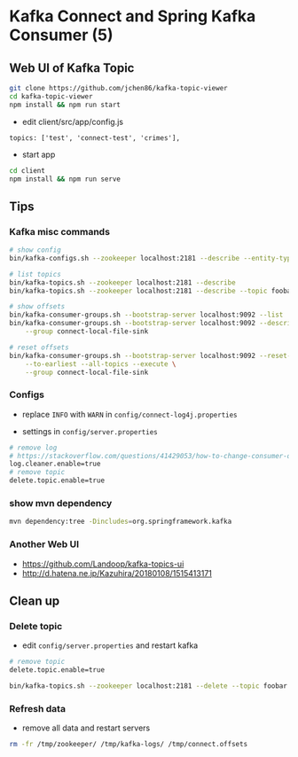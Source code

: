 
# Kafka Connect and Spring Kafka Consumer (5)


## Web UI of Kafka Topic

```bash
git clone https://github.com/jchen86/kafka-topic-viewer
cd kafka-topic-viewer
npm install && npm run start
```

* edit client/src/app/config.js

```
topics: ['test', 'connect-test', 'crimes'],
```

* start app

```bash
cd client
npm install && npm run serve
```


## Tips

### Kafka misc commands

```bash
# show config
bin/kafka-configs.sh --zookeeper localhost:2181 --describe --entity-type topics

# list topics
bin/kafka-topics.sh --zookeeper localhost:2181 --describe
bin/kafka-topics.sh --zookeeper localhost:2181 --describe --topic foobar

# show offsets
bin/kafka-consumer-groups.sh --bootstrap-server localhost:9092 --list
bin/kafka-consumer-groups.sh --bootstrap-server localhost:9092 --describe \
    --group connect-local-file-sink

# reset offsets    
bin/kafka-consumer-groups.sh --bootstrap-server localhost:9092 --reset-offsets \
    --to-earliest --all-topics --execute \
    --group connect-local-file-sink
```

### Configs

* replace `INFO` with `WARN` in `config/connect-log4j.properties`

* settings in `config/server.properties`

```bash
# remove log
# https://stackoverflow.com/questions/41429053/how-to-change-consumer-offsets-cleanup-plicy-to-delete-from-compact
log.cleaner.enable=true
# remove topic
delete.topic.enable=true
```

### show mvn dependency

```bash
mvn dependency:tree -Dincludes=org.springframework.kafka
```

### Another Web UI

* https://github.com/Landoop/kafka-topics-ui
* http://d.hatena.ne.jp/Kazuhira/20180108/1515413171


## Clean up

### Delete topic

* edit `config/server.properties` and restart kafka

```bash
# remove topic
delete.topic.enable=true
```

```bash
bin/kafka-topics.sh --zookeeper localhost:2181 --delete --topic foobar
```

### Refresh data

* remove all data and restart servers

```bash
rm -fr /tmp/zookeeper/ /tmp/kafka-logs/ /tmp/connect.offsets
```
